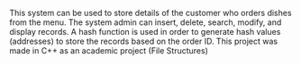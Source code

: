 This system can be used to store details of the customer who orders dishes from the menu.
The system admin can insert, delete, search, modify, and display records.
A hash function is used in order to generate hash values (addresses) to store the records based on the order ID.
This project was made in C++ as an academic project (File Structures)
